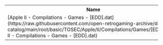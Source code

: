 <table>
<tr><th>Name</th><th>Size</th></tr>
<tr><td>[Apple II - Compilations - Games - [EDD].dat](https://raw.githubusercontent.com/open-retrogaming-archive/dat-catalog/main/root/basic/TOSEC/Apple/II/Compilations/Games/[EDD]/Apple II - Compilations - Games - [EDD].dat)</td><td>3488</td></tr>
</table>

